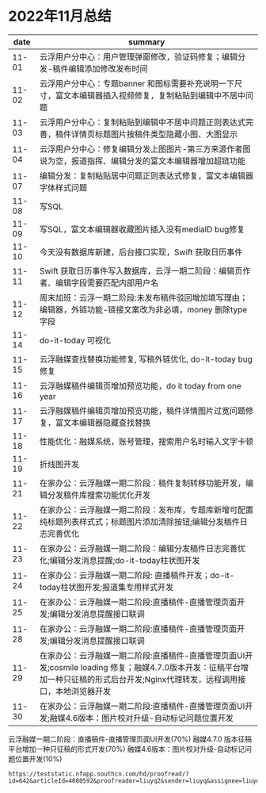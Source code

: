 # 2022年11月总结

|date|summary|
| - | - |
| 11-01 | 云浮用户分中心：用户管理弹窗修改，验证码修复；编辑分发-稿件编辑添加修改发布时间|
| 11-02 | 云浮用户分中心：专题banner 和图标需要补充说明一下尺寸，富文本编辑器插入视频修复，复制粘贴到编辑中不居中问题|
| 11-03 | 云浮用户分中心：复制粘贴到编辑中不居中问题正则表达式完善，稿件详情页标题图片按稿件类型隐藏小图、大图显示|
| 11-04 | 云浮用户分中心：修复编辑分发上图图片-第三方来源作者图说为空，报道指挥、编辑分发的富文本编辑器增加超链功能|
| 11-07 | 编辑分发：复制粘贴居中问题正则表达式修复，富文本编辑器字体样式问题|
| 11-08 | 写SQL|
| 11-09 | 写SQL，富文本编辑器收藏图片插入没有mediaID bug修复|
| 11-10 | 今天没有数据库新建，后台接口实现，Swift 获取日历事件|
| 11-11 | Swift 获取日历事件写入数据库，云浮一期二阶段：编辑页作者、编辑字段需要匹配内部用户名|
| 11-12 | 周末加班：云浮一期二阶段:未发布稿件驳回增加填写理由；编辑器，外链功能-链接文案改为非必填，money 删除type字段|
| 11-14 | do-it-today 可视化|
| 11-15 | 云浮融媒查找替换功能修复, 写稿外链优化, do-it-today bug 修复|
| 11-16 | 云浮融媒稿件编辑页增加预览功能，do it today from one year|
| 11-17 | 云浮融媒稿件编辑页增加预览功能，稿件详情图片过宽问题修复，富文本编辑器隐藏查找替换|
| 11-18 | 性能优化：融媒系统，账号管理，搜索用户名时输入文字卡顿|
| 11-19 | 折线图开发|
| 11-21 | 在家办公：云浮融媒一期二阶段：稿件复制转移功能开发，编辑分发稿件库搜索功能优化开发|
| 11-22 | 在家办公：云浮融媒一期二阶段：发布库，专题库新增可配置纯标题列表样式式；标题图片添加清除按钮;编辑分发稿件日志完善优化|
| 11-23 | 在家办公：云浮融媒一期二阶段：编辑分发稿件日志完善优化;编辑分发消息提醒;do-it-today柱状图开发|
| 11-24 | 在家办公：云浮融媒一期二阶段: 直播稿件开发；do-it-today柱状图开发;报道集专用样式开发|
| 11-25 | 在家办公：云浮融媒一期二阶段:直播稿件-直播管理页面开发;编辑分发消息提醒接口联调|
| 11-28 | 在家办公：云浮融媒一期二阶段:直播稿件-直播管理页面开发;编辑分发消息提醒接口联调|
| 11-29 | 在家办公：云浮融媒一期二阶段:直播稿件-直播管理页面UI开发;cosmile loading 修复；融媒4.7.0版本开发：征稿平台增加一种只征稿的形式后台开发;Nginx代理转发，远程调用接口，本地浏览器开发|
| 11-30 | 在家办公：云浮融媒一期二阶段:直播稿件-直播管理页面UI开发;融媒4.6版本：图片校对升级-自动标记问题位置开发|

云浮融媒一期二阶段：直播稿件-直播管理页面UI开发(70%)
融媒4.7.0 版本征稿平台增加一种只征稿的形式开发(70%)
融媒4.6版本：图片校对升级-自动标记问题位置开发(10%)

    https://teststatic.nfapp.southcn.com/hd/proofread/?id=642&articleId=4080592&proofreader=liuyq2&sender=liuyq&assignee=liuyq&source=strategy#/